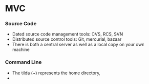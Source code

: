 # MVC

### Source Code

- Dated source code management tools: CVS, RCS, SVN
- Distributed source control tools: Git, mercurial, bazaar
- There is both a central server as well as a local copy on your own machine

### Command Line
- The tilda (~) represents the home directory,  
- 